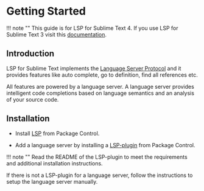 # Getting Started

!!! note ""
    This guide is for LSP for Sublime Text 4. If you use LSP for Sublime Text 3 visit this [documentation](https://lsp.readthedocs.io/en/latest/).

## Introduction

LSP for Sublime Text implements the [Language Server Protocol](https://microsoft.github.io/language-server-protocol/) and it provides features like auto complete, go to definition, find all references etc.

All features are powered by a language server. A language server provides intelligent code completions based on language semantics and an analysis of your source code.

## Installation

* Install [LSP](https://packagecontrol.io/packages/LSP) from Package Control.

* Add a language server by installing a [LSP-plugin](https://packagecontrol.io/search/LSP-) from Package Control.

!!! note ""
    Read the README of the LSP-plugin to meet the requirements and additional installation instructions.

If there is not a LSP-plugin for a language server, follow the instructions to setup the language server manually.
